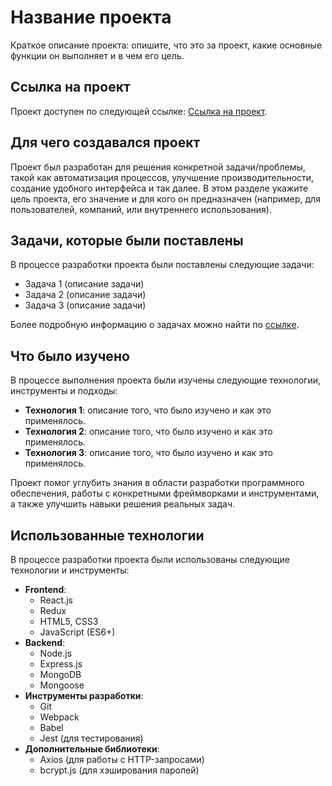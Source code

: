 # Название проекта

Краткое описание проекта: опишите, что это за проект, какие основные функции он выполняет и в чем его цель.

## Ссылка на проект

Проект доступен по следующей ссылке: [Ссылка на проект](https://penalty-factor-client.vercel.app/).

## Для чего создавался проект

Проект был разработан для решения конкретной задачи/проблемы, такой как автоматизация процессов, улучшение производительности, создание удобного интерфейса и так далее. В этом разделе укажите цель проекта, его значение и для кого он предназначен (например, для пользователей, компаний, или внутреннего использования).

## Задачи, которые были поставлены

В процессе разработки проекта были поставлены следующие задачи:

- Задача 1 (описание задачи)
- Задача 2 (описание задачи)
- Задача 3 (описание задачи)

Более подробную информацию о задачах можно найти по [ссылке](https://ссылка_на_документ_с_задачами).

## Что было изучено

В процессе выполнения проекта были изучены следующие технологии, инструменты и подходы:

- **Технология 1**: описание того, что было изучено и как это применялось.
- **Технология 2**: описание того, что было изучено и как это применялось.
- **Технология 3**: описание того, что было изучено и как это применялось.

Проект помог углубить знания в области разработки программного обеспечения, работы с конкретными фреймворками и инструментами, а также улучшить навыки решения реальных задач.

## Использованные технологии

В процессе разработки проекта были использованы следующие технологии и инструменты:

- **Frontend**:
  - React.js
  - Redux
  - HTML5, CSS3
  - JavaScript (ES6+)
- **Backend**:
  - Node.js
  - Express.js
  - MongoDB
  - Mongoose
- **Инструменты разработки**:
  - Git
  - Webpack
  - Babel
  - Jest (для тестирования)
- **Дополнительные библиотеки**:
  - Axios (для работы с HTTP-запросами)
  - bcrypt.js (для хэширования паролей)
